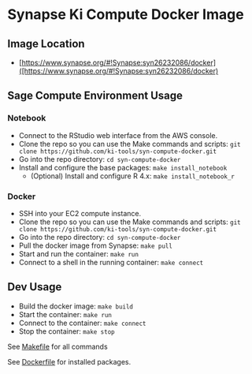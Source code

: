 # Synapse Ki Compute Docker Image

## Image Location
- [https://www.synapse.org/#!Synapse:syn26232086/docker]([https://www.synapse.org/#!Synapse:syn26232086/docker)

## Sage Compute Environment Usage

### Notebook

- Connect to the RStudio web interface from the AWS console.
- Clone the repo so you can use the Make commands and scripts: `git clone https://github.com/ki-tools/syn-compute-docker.git`
- Go into the repo directory: `cd syn-compute-docker`
- Install and configure the base packages: `make install_notebook`
  - (Optional) Install and configure R 4.x: `make install_notebook_r`

### Docker
- SSH into your EC2 compute instance.
- Clone the repo so you can use the Make commands and scripts: `git clone https://github.com/ki-tools/syn-compute-docker.git`
- Go into the repo directory: `cd syn-compute-docker`
- Pull the docker image from Synapse: `make pull`
- Start and run the container: `make run`
- Connect to a shell in the running container: `make connect`

## Dev Usage

- Build the docker image: `make build`
- Start the container: `make run`
- Connect to the container: `make connect`
- Stop the container: `make stop`

See [Makefile](Makefile) for all commands

See [Dockerfile](Dockerfile) for installed packages.
